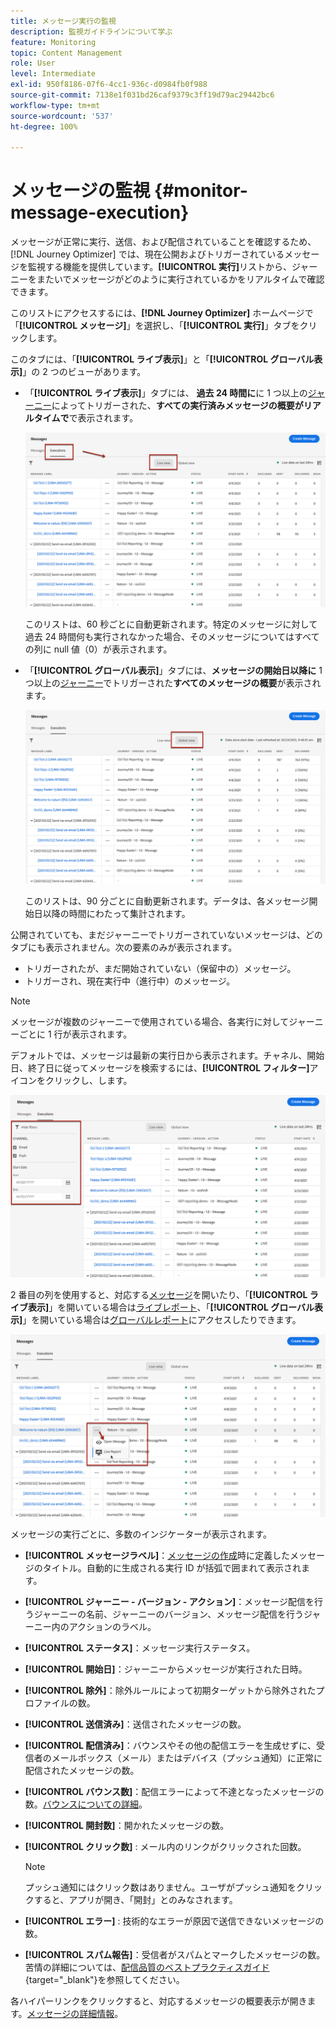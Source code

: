 ```yaml
---
title: メッセージ実行の監視
description: 監視ガイドラインについて学ぶ
feature: Monitoring
topic: Content Management
role: User
level: Intermediate
exl-id: 950f8186-07f6-4cc1-936c-d0984fb0f988
source-git-commit: 7138e1f031bd26caf9379c3ff19d79ac29442bc6
workflow-type: tm+mt
source-wordcount: '537'
ht-degree: 100%

---
```


# メッセージの監視 {#monitor-message-execution}

メッセージが正常に実行、送信、および配信されていることを確認するため、[!DNL Journey Optimizer] では、現在公開およびトリガーされているメッセージを監視する機能を提供しています。**[!UICONTROL 実行]**&#x200B;リストから、ジャーニー<!--and APIs-->をまたいでメッセージがどのように実行されているかをリアルタイムで確認できます。

このリストにアクセスするには、**[!DNL Journey Optimizer]** ホームページで「**[!UICONTROL メッセージ]**」を選択し、「**[!UICONTROL 実行]**」タブをクリックします。

このタブには、「**[!UICONTROL ライブ表示]**」と「**[!UICONTROL グローバル表示]**」の 2 つのビューがあります。

* 「**[!UICONTROL ライブ表示]**」タブには、 **過去 24 時間に**&#x200B;に 1 つ以上の[ジャーニー](building-journeys/journey.md)によってトリガーされた、**すべての実行済みメッセージの概要がリアルタイムで**&#x200B;で表示されます。

   ![](assets/message-execution-tab-live.png)

   このリストは、60 秒ごとに自動更新されます。特定のメッセージに対して過去 24 時間何も実行されなかった場合、そのメッセージについてはすべての列に null 値（0）が表示されます。

* 「**[!UICONTROL グローバル表示]**」タブには、**メッセージの開始日以降に** 1 つ以上の[ジャーニー](building-journeys/journey.md)でトリガーされた&#x200B;**すべてのメッセージの概要**&#x200B;が表示されます。

   ![](assets/message-execution-tab-global.png)

   このリストは、90 分ごとに自動更新されます。データは、各メッセージ開始日以降の時間にわたって集計されます。

公開されていても、まだジャーニーでトリガーされていないメッセージは、どのタブにも表示されません。次の要素のみが表示されます。
* トリガーされたが、まだ開始されていない（保留中の）メッセージ。
* トリガーされ、現在実行中（進行中）のメッセージ。

<!--For multichannel messages, one row per channel is displayed for each message. STILL VALID? looks like NOT-->

>[!NOTE]
>
>メッセージが複数のジャーニーで使用されている場合、各実行に対してジャーニーごとに 1 行が表示されます。

<!--![](assets/message-execution-multichannel.png)-->

<!--If a message has been used in several journeys, the **[!UICONTROL Source]** column displays **[!UICONTROL Multiple]**.-->

デフォルトでは、メッセージは最新の実行日から表示されます。チャネル、開始日、終了日に従ってメッセージを検索するには、**[!UICONTROL フィルター]**&#x200B;アイコンをクリックし、します。

![](assets/message-execution-tab-filters.png)

2 番目の列を使用すると、対応する[メッセージ](create-message.md)を開いたり、「**[!UICONTROL ライブ表示]**」を開いている場合は[ライブレポート](reports/live-report.md)、「**[!UICONTROL グローバル表示]**」を開いている場合は[グローバルレポート](reports/global-report.md)にアクセスしたりできます。<!--**[!UICONTROL Quick action]**-->

![](assets/message-execution-open-live-report.png)

メッセージの実行ごとに、多数のインジケーターが表示されます。

* **[!UICONTROL メッセージラベル]**：[メッセージの作成](create-message.md)時に定義したメッセージのタイトル。自動的に生成される実行 ID が括弧で囲まれて表示されます。

   <!--**[!UICONTROL Execution ID]**: Automatically generated identifier.
  **[!UICONTROL Source]**: Name of the journey leveraging that message.-->

* **[!UICONTROL ジャーニー - バージョン - アクション]**：メッセージ配信を行うジャーニーの名前、ジャーニーのバージョン、メッセージ配信を行うジャーニー内のアクションのラベル。

* **[!UICONTROL ステータス]**：メッセージ実行ステータス。  <!--List all the possible statuses? For now only Live status? The user cannot stop or cancel the execution. TBC by Fred-->

* **[!UICONTROL 開始日]**：ジャーニーからメッセージが実行された日時。

   <!--Targeted: Number of targeted profiles for each message execution. To come?-->

* **[!UICONTROL 除外]**：除外ルールによって初期ターゲットから除外されたプロファイルの数。

* **[!UICONTROL 送信済み]**：送信されたメッセージの数。

* **[!UICONTROL 配信済み]**：バウンスやその他の配信エラーを生成せずに、受信者のメールボックス（メール）またはデバイス（プッシュ通知）に正常に配信されたメッセージの数。

* **[!UICONTROL バウンス数]**：配信エラーによって不達となったメッセージの数。[バウンスについての詳細](suppression-list.md)。

* **[!UICONTROL 開封数]**：開かれたメッセージの数。

* **[!UICONTROL クリック数]** : メール内のリンクがクリックされた回数。

   >[!NOTE]
   >
   >プッシュ通知にはクリック数はありません。ユーザがプッシュ通知をクリックすると、アプリが開き、「開封」とのみなされます。

* **[!UICONTROL エラー]** : 技術的なエラーが原因で送信できないメッセージの数。

* **[!UICONTROL スパム報告]**：受信者がスパムとマークしたメッセージの数。苦情の詳細については、[配信品質のベストプラクティスガイド](https://experienceleague.adobe.com/docs/deliverability-learn/deliverability-best-practice-guide/metrics-for-deliverability/complaints.html?lang=ja#metrics-for-deliverability){target=&quot;_blank&quot;}を参照してください。

各ハイパーリンクをクリックすると、対応するメッセージの概要表示が開きます。[メッセージの詳細情報](create-message.md)。
